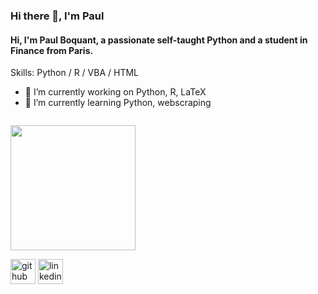 ### Hi there 👋, I'm Paul
#### Hi, I'm Paul Boquant, a passionate self-taught Python and a student in Finance from Paris.

Skills: Python / R / VBA / HTML 

- 🔭 I’m currently working on Python, R, LaTeX 
- 🌱 I’m currently learning Python, webscraping 

<code> <img height = "200" src="https://github.com/paulbqnt/paulbqnt/blob/main/vol_no_drift_bm.gif" > </code>

[<img src='https://cdn.jsdelivr.net/npm/simple-icons@3.0.1/icons/github.svg' alt='github' height='40'>](https://github.com/paulbqnt)  [<img src='https://cdn.jsdelivr.net/npm/simple-icons@3.0.1/icons/linkedin.svg' alt='linkedin' height='40'>](https://www.linkedin.com/in/paulboquant/)  

